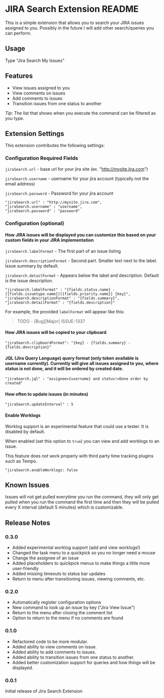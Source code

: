 # JIRA Search Extension README

This is a simple extension that allows you to search your JIRA issues assigned to you.
Possibly in the future I will add other search/queries you can perform. 

## Usage

Type "Jira Search My Issues"

## Features

* View issues assigned to you
* View comments on issues
* Add comments to issues
* Transition issues from one status to another

*Tip*: The list that shows when you execute the command can be filtered as you type.

## Extension Settings

This extension contributes the following settings:
### Configuration Required Fields

`jiraSearch.url` - base url for your jira site (ex. "http://mysite.jira.com")

`jiraSearch.username` - username for your jira account (typically not the email address)

`jiraSearch.password` - Password for your jira account

```
"jiraSearch.url" : "http://mysite.jira.com",
"jiraSearch.username" : "username",
"jiraSearch.password" : "password"
```

### Configuration (optional) 

 #### How JIRA issues will be displayed you can customize this based on your custom fields in your JIRA implementation

`jiraSearch.labelFormat` - The first part of an issue listing

`jiraSearch.descriptionFormat` - Second part. Smaller text next to the label. Issue summary by default.

`jiraSearch.detailFormat` - Appears below the label and description. Default is the issue description.

```
"jiraSearch.labelFormat" : "{fields.status.name} - [{fields.issuetype.name}][{fields.priority.name}] {key}",
"jiraSearch.descriptionFormat" : "{fields.summary}",
"jiraSearch.detailFormat" : "{fields.description}"
```

For example, the provided `labelFormat` will appear like this:

> TODO - [Bug][Major] ISSUE-1337

#### How JIRA issues will be copied to your clipboard

```
"jiraSearch.clipboardFormat": "{key} - {fields.summary} - {fields.description}"
```

#### JQL (Jira Query Language) query format (only token available is username currently). Currently will give all issues assigned to you, where status is not done, and it will be ordered by created date.
 
```
"jiraSearch.jql" : "assignee={username} and status!=Done order by created"
```

#### How often to update issues (in minutes)

```
"jiraSearch.updateInterval" : 5
```

#### Enable Worklogs

Worklog support is an experimental feature that could use a tester. It is disabled by default.

When enabled (set this option to `true`) you can view and add worklogs to an issue.

This feature does _not_ work properly with third party time tracking plugins such as Tempo.

```
"jiraSearch.enableWorklogs: false
```

## Known Issues

Issues will not get pulled everytime you run the command, they will only get pulled when you run the command the first time and then they will be pulled every X interval (default 5 minutes) which is customizable.

## Release Notes

### 0.3.0

* Added experimental worklog support (add and view worklogs!)
* Changed the task menu to a quickpick so you no longer need a mouse
* Change the assignee of an issue
* Added placeholders to quickpick menus to make things a little more user-friendly
* Added missing timeouts to status bar updates
* Return to menu after transitioning issues, viewing comments, etc.

### 0.2.0 

* Automatically register configuration options
* New command to look up an issue by key ("Jira View Issue")
* Return to the menu after closing the comment list 
* Option to return to the menu if no comments are found

### 0.1.0

* Refactored code to be more modular.
* Added ability to view comments on issue.
* Added ability to add comments to issues.
* Added ability to transition issues from one status to another.
* Added better customization support for queries and how things will be displayed.

### 0.0.1

Initial release of Jira Search Extension
